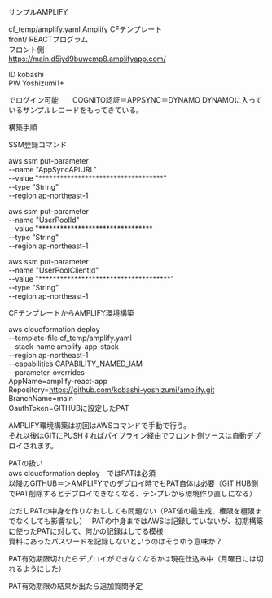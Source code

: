 サンプルAMPLIFY  

cf_temp/amplify.yaml    Amplify CFテンプレート  
front/    REACTプログラム  
フロント側  
https://main.d5jyd9buwcmp8.amplifyapp.com/
  
ID kobashi  
PW Yoshizumi1+

でログイン可能　　COGNITO認証＝APPSYNC＝DYNAMO
DYNAMOに入っているサンプルレコードをもってきている。




構築手順  

SSM登録コマンド  

aws ssm put-parameter \
  --name "AppSyncAPIURL" \
  --value "***********************************" \
  --type "String" \
  --region ap-northeast-1

aws ssm put-parameter \
  --name "UserPoolId" \
  --value "******************************** \
  --type "String" \
  --region ap-northeast-1

aws ssm put-parameter \
  --name "UserPoolClientId" \
  --value "*************************************" \
  --type "String" \
  --region ap-northeast-1






CFテンプレートからAMPLIFY環境構築  

aws cloudformation deploy \
  --template-file cf_temp/amplify.yaml \
  --stack-name amplify-app-stack \
  --region ap-northeast-1 \
  --capabilities CAPABILITY_NAMED_IAM \
  --parameter-overrides \
    AppName=amplify-react-app \
    Repository=https://github.com/kobashi-yoshizumi/amplify.git \
    BranchName=main \
    OauthToken=GITHUBに設定したPAT  



AMPLIFY環境構築は初回はAWSコマンドで手動で行う。  
それ以後はGITにPUSHすればパイプライン経由でフロント側ソースは自動デプロイされます。  


 
PATの扱い    
aws cloudformation deploy　ではPATは必須  
以降のGITHUB＝＞AMPLIFYでのデプロイ時でもPAT自体は必要（GIT HUB側でPAT削除するとデプロイできなくなる、テンプレから環境作り直しになる）  

ただしPATの中身を作りなおししても問題ない（PAT値の最生成、権限を極限までなくしても影響なし）　
PATの中身まではAWSは記録していないが、初期構築に使ったPATに対して、何かの記録はしてる模様  
資料にあったパスワードを記録しないというのはそうゆう意味か？  

PAT有効期限切れたらデプロイができなくなるかは現在仕込み中（月曜日には切れるようにした）  

PAT有効期限の結果が出たら追加質問予定




